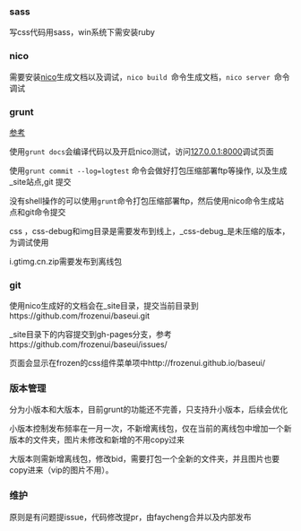 ### sass

写css代码用sass，win系统下需安装ruby

### nico 

需要安装[nico](http://lab.lepture.com/nico/zh/)生成文档以及调试，`nico build `命令生成文档，`nico server `命令调试


### grunt

[参考](https://github.com/QQVIPTeam/team/issues/5)

使用`grunt docs`会编译代码以及开启nico测试，访问[127.0.0.1:8000](127.0.0.1:8000)调试页面

使用`grunt commit --log=logtest` 命令会做好打包压缩部署ftp等操作, 以及生成_site站点,git 提交

没有shell操作的可以使用`grunt`命令打包压缩部署ftp，然后使用nico命令生成站点和git命令提交

css ，css-debug和img目录是需要发布到线上，_css-debug_是未压缩的版本，为调试使用

i.gtimg.cn.zip需要发布到离线包


### git

使用nico生成好的文档会在_site目录，提交当前目录到https://github.com/frozenui/baseui.git

_site目录下的内容提交到gh-pages分支，参考https://github.com/frozenui/baseui/issues/

页面会显示在frozen的css组件菜单项中http://frozenui.github.io/baseui/


### 版本管理

分为小版本和大版本，目前grunt的功能还不完善，只支持升小版本，后续会优化

小版本控制发布频率在一月一次，不新增离线包，仅在当前的离线包中增加一个新版本的文件夹，图片未修改和新增的不用copy过来

大版本则需新增离线包，修改bid，需要打包一个全新的文件夹，并且图片也要copy进来（vip的图片不用）。

### 维护

原则是有问题提issue，代码修改提pr，由faycheng合并以及内部发布
